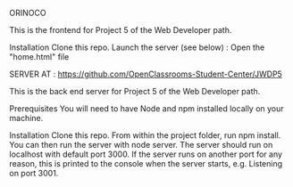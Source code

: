 ORINOCO

This is the frontend for Project 5 of the  Web Developer path.

Installation
Clone this repo. 
Launch the server (see below) :
Open the "home.html" file

SERVER AT : 
https://github.com/OpenClassrooms-Student-Center/JWDP5

This is the back end server for Project 5 of the Web Developer path.

Prerequisites
You will need to have Node and npm installed locally on your machine.

Installation
Clone this repo. From within the project folder, run npm install. You can then run the server with node server. The server should run on localhost with default port 3000. If the server runs on another port for any reason, this is printed to the console when the server starts, e.g. Listening on port 3001.